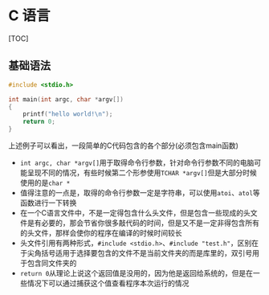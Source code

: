 # C 语言

[TOC]

## 基础语法

```c
#include <stdio.h>

int main(int argc, char *argv[])
{
    printf("hello world!\n");
    return 0;
}
```

上述例子可以看出，一段简单的C代码包含的各个部分(必须包含main函数)

- `int argc, char *argv[]`用于取得命令行参数，针对命令行参数不同的电脑可能呈现不同的情况，有些时候第二个形参使用`TCHAR *argv[]`但是大部分时候使用的是`char *`
- 值得注意的一点是，取得的命令行参数一定是字符串，可以使用`atoi`、`atol`等函数进行一下转换
- 在一个C语言文件中，不是一定得包含什么头文件，但是包含一些现成的头文件是有必要的，那会节省你很多敲代码的时间，但是又不是一定非得包含所有的头文件，那样会使你的程序在编译的时候时间较长
- 头文件引用有两种形式，`#include <stdio.h>`、`#include "test.h"`，区别在于尖角括号适用于选择要包含的文件不是当前文件夹的而是库里的，双引号用于包含同文件夹的
- `return 0`从理论上说这个返回值是没用的，因为他是返回给系统的，但是在一些情况下可以通过捕获这个值查看程序本次运行的情况